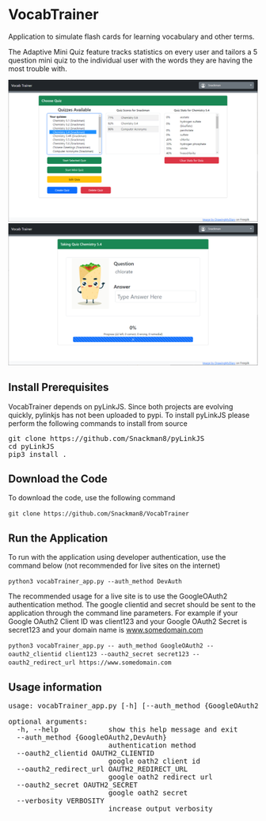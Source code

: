 # VocabTrainer

Application to simulate flash cards for learning vocabulary and other terms.

The Adaptive Mini Quiz feature tracks statistics on every user and tailors a 5 question mini quiz to the individual user with the words they are having the most trouble with.

<img width=600 src="https://github.com/Snackman8/VocabTrainer/raw/main/docs/ChooseQuiz.png">

<img width=600 src="https://github.com/Snackman8/VocabTrainer/raw/main/docs/TakeQuiz.png">

## Install Prerequisites

VocabTrainer depends on pyLinkJS.
Since both projects are evolving quickly, pylinkjs has not been uploaded to pypi.
To install pyLinkJS please perform the following commands to install from source

<pre>
git clone https://github.com/Snackman8/pyLinkJS
cd pyLinkJS
pip3 install .
</pre>

## Download the Code

To download the code, use the following command

`git clone https://github.com/Snackman8/VocabTrainer`

## Run the Application

To run with the application using developer authentication, use the command below (not recommended for live sites on the internet)

`python3 vocabTrainer_app.py --auth_method DevAuth`

The recommended usage for a live site is to use the GoogleOAuth2 authentication method.  The google clientid and secret should be sent to the application through the command line parameters.  For example if your Google OAuth2 Client ID was client123 and your Google OAuth2 Secret is secret123 and your domain name is www.somedomain.com 

`python3 vocabTrainer_app.py -- auth_method GoogleOAuth2 --oauth2_clientid client123 --oauth2_secret secret123 --oauth2_redirect_url https://www.somedomain.com`

## Usage information

<pre>
usage: vocabTrainer_app.py [-h] [--auth_method {GoogleOAuth2,DevAuth}] [--oauth2_clientid OAUTH2_CLIENTID] [--oauth2_redirect_url OAUTH2_REDIRECT_URL] [--oauth2_secret OAUTH2_SECRET] [--verbosity VERBOSITY]

optional arguments:
  -h, --help            show this help message and exit
  --auth_method {GoogleOAuth2,DevAuth}
                        authentication method
  --oauth2_clientid OAUTH2_CLIENTID
                        google oath2 client id
  --oauth2_redirect_url OAUTH2_REDIRECT_URL
                        google oath2 redirect url
  --oauth2_secret OAUTH2_SECRET
                        google oath2 secret
  --verbosity VERBOSITY
                        increase output verbosity
</pre>

